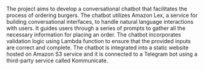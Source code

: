 The project aims to develop a conversational chatbot that facilitates the
process of ordering burgers. The chatbot utilizes Amazon Lex, a service for
building conversational interfaces, to handle natural language interactions
with users.
It guides users through a series of prompts to gather all the necessary
information for placing an order. The chatbot incorporates validation logic
using Lambda function to ensure that the provided inputs are correct and
complete.
The chatbot is integrated into a static website hosted on Amazon S3 service
and it is connected to a Telegram bot using a third-party service called
Kommunicate.
